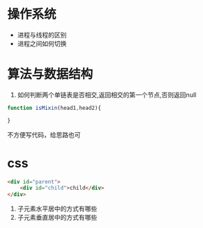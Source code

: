 # 操作系统
* 进程与线程的区别
* 进程之间如何切换

# 算法与数据结构
1. 如何判断两个单链表是否相交,返回相交的第一个节点,否则返回null
```js
function isMixin(head1,head2){

}
```

不方便写代码，给思路也可

# css
```html
<div id="parent">
    <div id="child">child</div>
</div>
```

1. 子元素水平居中的方式有哪些
2. 子元素垂直居中的方式有哪些
